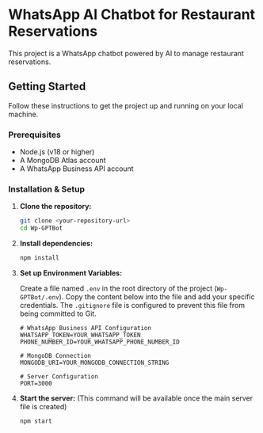 # WhatsApp AI Chatbot for Restaurant Reservations

This project is a WhatsApp chatbot powered by AI to manage restaurant reservations.

## Getting Started

Follow these instructions to get the project up and running on your local machine.

### Prerequisites

- Node.js (v18 or higher)
- A MongoDB Atlas account
- A WhatsApp Business API account

### Installation & Setup

1.  **Clone the repository:**
    ```sh
    git clone <your-repository-url>
    cd Wp-GPTBot
    ```

2.  **Install dependencies:**
    ```sh
    npm install
    ```

3.  **Set up Environment Variables:**

    Create a file named `.env` in the root directory of the project (`Wp-GPTBot/.env`). Copy the content below into the file and add your specific credentials. The `.gitignore` file is configured to prevent this file from being committed to Git.

    ```env
    # WhatsApp Business API Configuration
    WHATSAPP_TOKEN=YOUR_WHATSAPP_TOKEN
    PHONE_NUMBER_ID=YOUR_WHATSAPP_PHONE_NUMBER_ID

    # MongoDB Connection
    MONGODB_URI=YOUR_MONGODB_CONNECTION_STRING

    # Server Configuration
    PORT=3000
    ```

4.  **Start the server:**
    (This command will be available once the main server file is created)
    ```sh
    npm start
    ``` 